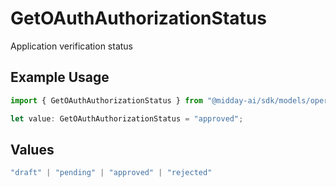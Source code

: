 # GetOAuthAuthorizationStatus

Application verification status

## Example Usage

```typescript
import { GetOAuthAuthorizationStatus } from "@midday-ai/sdk/models/operations";

let value: GetOAuthAuthorizationStatus = "approved";
```

## Values

```typescript
"draft" | "pending" | "approved" | "rejected"
```